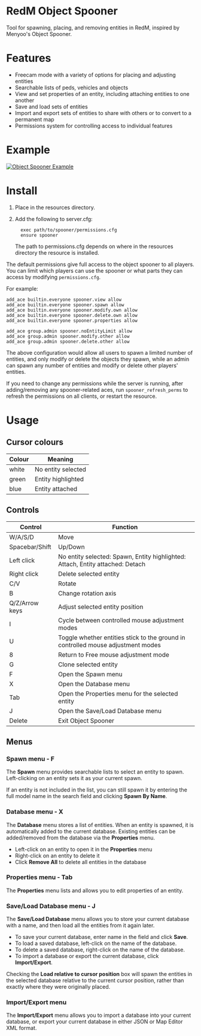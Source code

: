 # RedM Object Spooner

Tool for spawning, placing, and removing entities in RedM, inspired by Menyoo's Object Spooner.

# Features

- Freecam mode with a variety of options for placing and adjusting entities
- Searchable lists of peds, vehicles and objects
- View and set properties of an entity, including attaching entities to one another
- Save and load sets of entities
- Import and export sets of entities to share with others or to convert to a permanent map
- Permissions system for controlling access to individual features

# Example

[![Object Spooner Example](https://i.imgur.com/HLzNYUIm.jpg)](https://imgur.com/HLzNYUI)

# Install

1. Place in the resources directory.

2. Add the following to server.cfg:

   ```
	 exec path/to/spooner/permissions.cfg
	 ensure spooner
	 ```

	 The path to permissions.cfg depends on where in the resources directory the resource is installed.

The default permissions give full access to the object spooner to all players. You can limit which players can use the spooner or what parts they can access by modifying `permissions.cfg`.

For example:

```
add_ace builtin.everyone spooner.view allow
add_ace builtin.everyone spooner.spawn allow
add_ace builtin.everyone spooner.modify.own allow
add_ace builtin.everyone spooner.delete.own allow
add_ace builtin.everyone spooner.properties allow

add_ace group.admin spooner.noEntityLimit allow
add_ace group.admin spooner.modify.other allow
add_ace group.admin spooner.delete.other allow
```

The above configuration would allow all users to spawn a limited number of entities, and only modify or delete the objects they spawn, while an admin can spawn any number of entities and modify or delete other players' entities.

If you need to change any permissions while the server is running, after adding/removing any spooner-related aces, run `spooner_refresh_perms` to refresh the permissions on all clients, or restart the resource.

# Usage

## Cursor colours

| Colour | Meaning            |
|--------|--------------------|
| white  | No entity selected |
| green  | Entity highlighted |
| blue   | Entity attached    |

## Controls

| Control        | Function                                                                         |
|----------------|----------------------------------------------------------------------------------|
| W/A/S/D        | Move                                                                             |
| Spacebar/Shift | Up/Down                                                                          |
| Left click     | No entity selected: Spawn, Entity highlighted: Attach, Entity attached: Detach   |
| Right click    | Delete selected entity                                                           |
| C/V            | Rotate                                                                           |
| B              | Change rotation axis                                                             |
| Q/Z/Arrow keys | Adjust selected entity position                                                  |
| I              | Cycle between controlled mouse adjustment modes                                  |
| U              | Toggle whether entities stick to the ground in controlled mouse adjustment modes |
| 8              | Return to Free mouse adjustment mode                                             |
| G              | Clone selected entity                                                            |
| F              | Open the Spawn menu                                                              |
| X              | Open the Database menu                                                           |
| Tab            | Open the Properties menu for the selected entity                                 |
| J              | Open the Save/Load Database menu                                                 |
| Delete         | Exit Object Spooner                                                              |

## Menus

### Spawn menu - F

The **Spawn** menu provides searchable lists to select an entity to spawn. Left-clicking on an entity sets it as your current spawn.

If an entity is not included in the list, you can still spawn it by entering the full model name in the search field and clicking **Spawn By Name**.

### Database menu - X

The **Database** menu stores a list of entities. When an entity is spawned, it is automatically added to the current database. Existing entities can be added/removed from the database via the **Properties** menu.

- Left-click on an entity to open it in the **Properties** menu
- Right-click on an entity to delete it
- Click **Remove All** to delete all entities in the database

### Properties menu - Tab

The **Properties** menu lists and allows you to edit properties of an entity.

### Save/Load Database menu - J

The **Save/Load Database** menu allows you to store your current database with a name, and then load all the entities from it again later.

- To save your current database, enter name in the field and click **Save**.
- To load a saved database, left-click on the name of the database.
- To delete a saved database, right-click on the name of the database.
- To import a database or export the current database, click **Import/Export**.

Checking the **Load relative to cursor position** box will spawn the entities in the selected database relative to the current cursor position, rather than exactly where they were originally placed.

### Import/Export menu

The **Import/Export** menu allows you to import a database into your current database, or export your current database in either JSON or Map Editor XML format.

